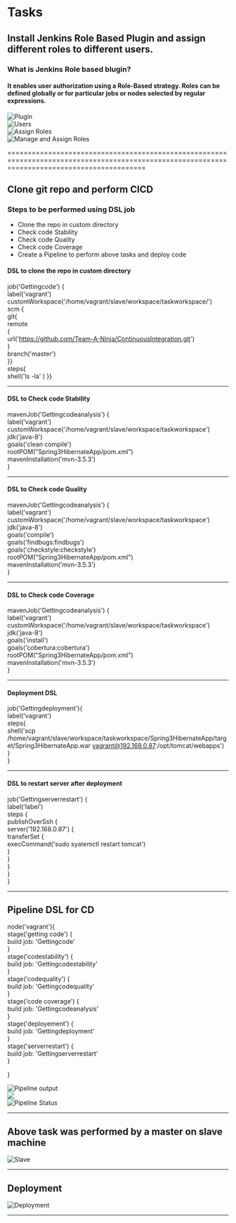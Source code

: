 # Tasks

## Install Jenkins Role Based Plugin and assign different roles to different users.

### What is Jenkins Role based blugin?

#### It enables user authorization using a Role-Based strategy. Roles can be defined globally or for particular jobs or nodes selected by regular expressions. 

![Plugin](/media/rolebasedstrategyplugin.png)  
![Users](/media/Team_a_user.png)  
![Assign Roles](/media/userrolepermission.png)  
![Manage and Assign Roles](media/rolepermissions.png)  


==============================================================================================================================================


## Clone git repo and perform CICD

### Steps to be performed using DSL job

  - Clone the repo in custom directory
  - Check code Stability
  - Check code Quality
  - Check code Coverage
  - Create a Pipeline to perform above tasks and deploy code


#### DSL to clone the repo in custom directory

job('Gettingcode') {  
label('vagrant')  
    customWorkspace('/home/vagrant/slave/workspace/taskworkspace/')  
    scm {  
      git{          
        remote  
	{    
         url('https://github.com/Team-A-Ninja/ContinuousIntegration.git')          
         }  
         branch('master')  
         }}  
	 steps{      
  shell('ls -la' ) 
}}      

----------------------------------------------------------------------------------------------------------------------------------------------

#### DSL to Check code Stability


mavenJob('Gettingcodeanalysis') {  
label('vagrant')  
  customWorkspace('/home/vagrant/slave/workspace/taskworkspace')  
    jdk('java-8')  
  goals('clean compile')  
       rootPOM("Spring3HibernateApp/pom.xml")  
        mavenInstallation('mvn-3.5.3')  
}   


----------------------------------------------------------------------------------------------------------------------------------------------

#### DSL to Check code Quality

mavenJob('Gettingcodeanalysis') {  
label('vagrant')  
  customWorkspace('/home/vagrant/slave/workspace/taskworkspace')  
    jdk('java-8')  
  goals('compile')  
    goals('findbugs:findbugs')  
  goals('checkstyle:checkstyle')  
       rootPOM("Spring3HibernateApp/pom.xml")  
        mavenInstallation('mvn-3.5.3')  
}  

----------------------------------------------------------------------------------------------------------------------------------------------

#### DSL to Check code Coverage


mavenJob('Gettingcodeanalysis') {  
label('vagrant')  
  customWorkspace('/home/vagrant/slave/workspace/taskworkspace')  
    jdk('java-8')  
  goals('install')  
  goals('cobertura:cobertura')  
       rootPOM("Spring3HibernateApp/pom.xml")  
        mavenInstallation('mvn-3.5.3')  
}  

----------------------------------------------------------------------------------------------------------------------------------------------

#### Deployment DSL

job('Gettingdeployment'){  
label('vagrant')  
  steps{  
  shell('scp /home/vagrant/slave/workspace/taskworkspace/Spring3HibernateApp/target/Spring3HibernateApp.war vagrant@192.168.0.87:/opt/tomcat/webapps')  
  }  
}  

----------------------------------------------------------------------------------------------------------------------------------------------

#### DSL to restart server after deployment

job('Gettingserverrestart') {  
label('label')  
    steps {  
        publishOverSsh {  
            server('192.168.0.87') {  
                transferSet {  
                    execCommand('sudo syatemctl restart tomcat')  
                }  
            }  
        }  
    }  
}  

----------------------------------------------------------------------------------------------------------------------------------------------

## Pipeline DSL for CD

node('vagrant'){  
    stage('getting code') {  
    build job: 'Gettingcode'  
    }  
    stage('codestability') {  
    build job: 'Gettingcodestability'  
    }  
    stage('codequality') {  
    build job: 'Gettingcodequality'  
    }  
    stage('code coverage') {  
    build job: 'Gettingcodeanalysis'  
    }  
    stage('deployement') {  
    build job: 'Gettingdeployment'  
    }  
    stage('serverrestart') {  
    build job: 'Gettingserverrestart'  
    }  
    
}  

![Pipeline output](/media/pipelineoutput.png)  
![](/media/pipelineoutput2.png)  
![Pipeline Status](/media/pipelinestatus.png)  

----------------------------------------------------------------------------------------------------------------------------------------------

## Above task was performed by a master on slave machine

![Slave](/media/jobsonslave.png)  

---------------------------------------------------------------------------------------------------------------------------
## Deployment

![Deployment](/media/deployement.png)  

--------------------------------------------------------------------------------------------------------------------------

## 

